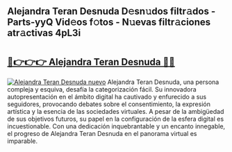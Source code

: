 ## Alejandra Teran Desnuda D𝚎sn𝚞dos filtr𝚊dos - Parts-yyQ Vid𝚎os f𝚘tos - N𝚞evas filtr𝚊ciones atr𝚊ctivas 4pL3i

# <h2><a href="http://mb0ofo.tromn.icu/?c=Alejandra+Teran+Desnuda">🔗👉👉👉 Alejandra Teran Desnuda 🔗🔗</a></h2>

[![Alejandra Teran Desnuda nuevo](https://i.imgur.com/pEAQMta.gif)](http://mb0ofo.tromn.icu/?c=Alejandra+Teran+Desnuda)
Alejandra Teran Desnuda, una persona compleja y esquiva, desafía la categorización fácil. Su innovadora autopresentación en el ámbito digital ha cautivado y enfurecido a sus seguidores, provocando debates sobre el consentimiento, la expresión artística y la esencia de las sociedades virtuales. A pesar de la ambigüedad de sus objetivos futuros, su papel en la configuración de la esfera digital es incuestionable. Con una dedicación inquebrantable y un encanto innegable, el progreso de Alejandra Teran Desnuda en el panorama virtual es imparable.
